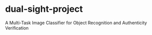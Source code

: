 # dual-sight-project
 A Multi-Task Image Classifier for Object Recognition and Authenticity Verification
